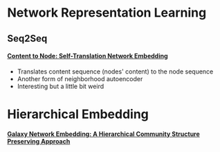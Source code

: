 # Network Representation Learning



## Seq2Seq

#### [Content to Node: Self-Translation Network Embedding](https://dl.acm.org/citation.cfm?id=3219988)

* Translates content sequence (nodes' content) to the node sequence
* Another form of neighborhood autoencoder
* Interesting but a little bit weird 







# Hierarchical Embedding

#### [Galaxy Network Embedding: A Hierarchical Community Structure Preserving Approach](https://www.ijcai.org/proceedings/2018/0287.pdf)

